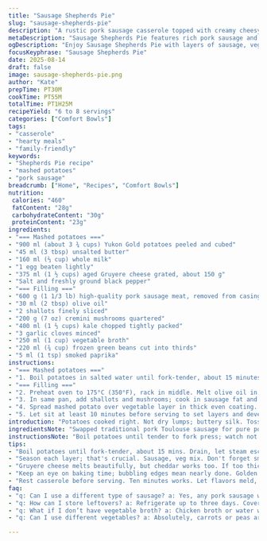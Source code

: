 ```yaml
---
title: "Sausage Shepherds Pie"
slug: "sausage-shepherds-pie"
description: "A rustic pork sausage casserole topped with creamy cheesy mashed potatoes, packed with sautéed vegetables and a hint of smoky paprika. Serves 6 to 8. Prep and cook in just under 1 hour 30 minutes. No gluten or nuts."
metaDescription: "Sausage Shepherds Pie features rich pork sausage and creamy mashed potatoes. Rustic and hearty, perfect for a crowd."
ogDescription: "Enjoy Sausage Shepherds Pie with layers of sausage, vegetables, and cheesy mashed potatoes. Comfort food at its best."
focusKeyphrase: "Sausage Shepherds Pie"
date: 2025-08-14
draft: false
image: sausage-shepherds-pie.png
author: "Kate"
prepTime: PT30M
cookTime: PT55M
totalTime: PT1H25M
recipeYield: "6 to 8 servings"
categories: ["Comfort Bowls"]
tags:
- "casserole"
- "hearty meals"
- "family-friendly"
keywords:
- "Shepherds Pie recipe"
- "mashed potatoes"
- "pork sausage"
breadcrumb: ["Home", "Recipes", "Comfort Bowls"]
nutrition: 
 calories: "460"
 fatContent: "28g"
 carbohydrateContent: "30g"
 proteinContent: "23g"
ingredients:
- "=== Mashed potatoes ==="
- "900 ml (about 3 ¾ cups) Yukon Gold potatoes peeled and cubed"
- "45 ml (3 tbsp) unsalted butter"
- "160 ml (⅔ cup) whole milk"
- "1 egg beaten lightly"
- "375 ml (1 ½ cups) aged Gruyere cheese grated, about 150 g"
- "Salt and freshly ground black pepper"
- "=== Filling ==="
- "600 g (1 1/3 lb) high-quality pork sausage meat, removed from casings if necessary"
- "30 ml (2 tbsp) olive oil"
- "2 shallots finely sliced"
- "200 g (7 oz) cremini mushrooms quartered"
- "400 ml (1 ⅔ cups) kale chopped tightly packed"
- "3 garlic cloves minced"
- "250 ml (1 cup) vegetable broth"
- "220 ml (¾ cup) frozen green beans cut into thirds"
- "5 ml (1 tsp) smoked paprika"
instructions:
- "=== Mashed potatoes ==="
- "1. Boil potatoes in salted water until fork-tender, about 15 minutes. Drain well; shake off excess steam or dry gently in warm pot. Mash immediately with butter to start melting and absorbing the fat. Slowly add milk while stirring; don’t skimp. Add beaten egg next for binding; mix just enough to combine without overworking. Fold in half the grated cheese along with salt and pepper to taste. Texture should be creamy but still hold shape when spooned. Reserve."
- "=== Filling ==="
- "2. Preheat oven to 175°C (350°F), rack in middle. Melt olive oil in large skillet over medium-high heat. Brown sausage meat, breaking up with spatula; about 6 minutes until caramelized and no more pink bits. Transfer to ovenproof casserole dish roughly 28 x 18 cm (11 x 7 in)."
- "3. In same pan, add shallots and mushrooms; cook in sausage fat and oil, stirring until edges turn deep golden, about 5 minutes. Season with salt, pepper, and smoked paprika here to wake flavors. Toss in kale and garlic, cook until kale softens but still bright green, 3 minutes. Deglaze skillet with vegetable broth, scraping browned bits from bottom—this makes all the flavor. Stir in frozen green beans; warm through for about 2 minutes. Pour veggie mix evenly over sausage in casserole; press lightly to compact."
- "4. Spread mashed potato over vegetable layer in thick even coating. Sprinkle remaining grated Gruyere across top surface. Place casserole in oven; bake 40–50 minutes. Look for bubbling edges and golden speckles forming on top, cheese slightly crusted but not burnt. If necessary, broil 2–3 minutes at end for extra color, watching carefully."
- "5. Let sit at least 10 minutes before serving to set layers and develop flavors. Cut into squares; serve with sharp green salad or simple pickles to cut richness."
introduction: "Potatoes cooked right. Not dry lumps; buttery silk. Toss in a beaten egg for structure — keeps it firm but smooth under fork pressure. Sausage beaten up in pan with sharp shallots, earthy mushrooms, and kale for greenery instead of cabbage. Smoked paprika for a whisper of heat, not overpowering, just a tease on the nose. Green beans keep a snap — frozen work fine here, no mush needed. Layer flavors; sausage sits below vegetables, all under cheesy potato blanket. Bake until golden, bubbling signals done. Let rest before digging in — layers need time to marry, patience pays off. Chunky, cozy, makes a batch; feeds hungry crew or saves for next day."
ingredientsNote: "Swapped traditional pork Toulouse sausage for pure pork sausage meat — easier to break apart and spread evenly. Replaced cheddar with Gruyere; melts better, adds nuttier note and less sharpness. Used kale instead of cabbage for texture contrast and vibrant color. Butter and milk adjusted slightly to keep mash creamy without runny. Egg incorporation helps firm topping, especially if mash is a bit wet. Smoked paprika replaces plain for subtle smoky warmth, complementary to pork. Frozen green beans swapped in for peas — just as sweet but hold firmer. Use Yukon Gold potatoes for fluffy but buttery finish. If no vegetable broth, chicken broth or water with bouillon cube works. Never use cold milk straight from fridge; warm milk blends better."
instructionsNote: "Boil potatoes until tender to fork press; watch not to overcook or potatoes become waterlogged. Mash hot with butter right away to anchor fats—critical for creamy texture. Adding egg is unusual but prevents topping from breaking during bake. Brown sausage until dark spots form, caramelization builds complex flavors and browning bits help seasoning. De-glazing pan ensures no flavor lost. Saute vegetables until softened but not mushy — kale should retain some texture; you do not want soggy layers. Check seasoning constantly, adjust salt carefully due to cheese and broth salt content. Spread mashed potatoes thickly for insulation; thin layers dry out when baking. Cheese topping adds color and taste — do not skip. Baking until bubbling is key; top should resist knife but melt buttery when pierced. Rest casserole to firm layers before serving; keeps clean cuts and flavors meld properly."
tips:
- "Boil potatoes until fork-tender, about 15 mins. Drain, let steam escape. Mash while hot for creamy texture. Add butter first, then warm milk slowly."
- "Season each layer; that's crucial. Sausage, veg mix. Don't forget smoked paprika; it adds depth. Layering flavors? Essential for a cohesive dish."
- "Gruyere cheese melts beautifully, but cheddar works too. If too thick, loosen mash with warm milk. Remember, consistency matters. Cheese on top? A must."
- "Keep an eye on baking time; bubbling edges mean nearly done. Golden speckles on cheese surface is a good sign. Broil briefly for more color."
- "Rest casserole before serving. Ten minutes works. Let flavors meld, makes cutting easier. If too dense, loosen mash before spreading."
faq:
- "q: Can I use a different type of sausage? a: Yes, any pork sausage works. Spicy adds a kick. Chicken sausage? Looser texture, adjust seasoning accordingly."
- "q: How can I store leftovers? a: Refrigerate up to three days. Cover tightly. To reheat, warm slowly in oven to keep layers intact, avoid sogginess."
- "q: What if I don’t have vegetable broth? a: Chicken broth or water with bouillon cube work fine. Or just use water, not ideal but works."
- "q: Can I use different vegetables? a: Absolutely, carrots or peas are good subs. Just keep texture in mind. Never overcook, avoid mushiness."

---
```

